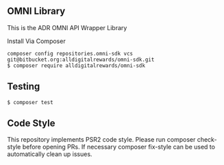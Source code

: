 ## OMNI Library
This is the ADR OMNI API Wrapper Library

Install
Via Composer

```
composer config repositories.omni-sdk vcs git@bitbucket.org:alldigitalrewards/omni-sdk.git
$ composer require alldigitalrewards/omni-sdk
```

## Testing

```angular2html
$ composer test
```

## Code Style
This repository implements PSR2 code style. Please run composer check-style before opening PRs. If necessary composer fix-style can be used to automatically clean up issues.

